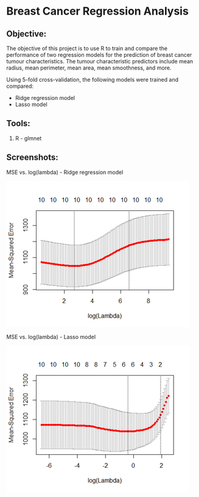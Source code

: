# Breast Cancer Regression Analysis

## **Objective:**
The objective of this project is to use R to train and compare the performance of two regression models for the prediction of breast cancer tumour characteristics. The tumour characteristic predictors include mean radius, mean perimeter, mean area, mean smoothness, and more.

Using 5-fold cross-validation, the following models were trained and compared:
* Ridge regression model
* Lasso model

## **Tools:**
1.	R - glmnet

## **Screenshots:**
MSE vs. log(lambda) - Ridge regression model

![graph1.png](Images/MSEvsLogLamda_Ridge.png)

MSE vs. log(lambda) - Lasso model

![graph2.png](Images/MSEvsLogLamda_Lasso.png)
